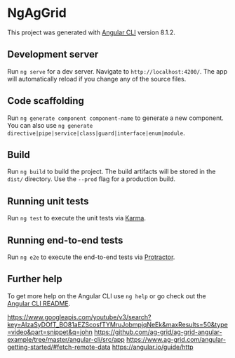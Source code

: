 # NgAgGrid

This project was generated with [Angular CLI](https://github.com/angular/angular-cli) version 8.1.2.

## Development server

Run `ng serve` for a dev server. Navigate to `http://localhost:4200/`. The app will automatically reload if you change any of the source files.

## Code scaffolding

Run `ng generate component component-name` to generate a new component. You can also use `ng generate directive|pipe|service|class|guard|interface|enum|module`.

## Build

Run `ng build` to build the project. The build artifacts will be stored in the `dist/` directory. Use the `--prod` flag for a production build.

## Running unit tests

Run `ng test` to execute the unit tests via [Karma](https://karma-runner.github.io).

## Running end-to-end tests

Run `ng e2e` to execute the end-to-end tests via [Protractor](http://www.protractortest.org/).

## Further help

To get more help on the Angular CLI use `ng help` or go check out the [Angular CLI README](https://github.com/angular/angular-cli/blob/master/README.md).

https://www.googleapis.com/youtube/v3/search?key=AIzaSyDOfT_BO81aEZScosfTYMruJobmpjqNeEk&maxResults=50&type=video&part=snippet&q=john
https://github.com/ag-grid/ag-grid-angular-example/tree/master/angular-cli/src/app
https://www.ag-grid.com/angular-getting-started/#fetch-remote-data
https://angular.io/guide/http
